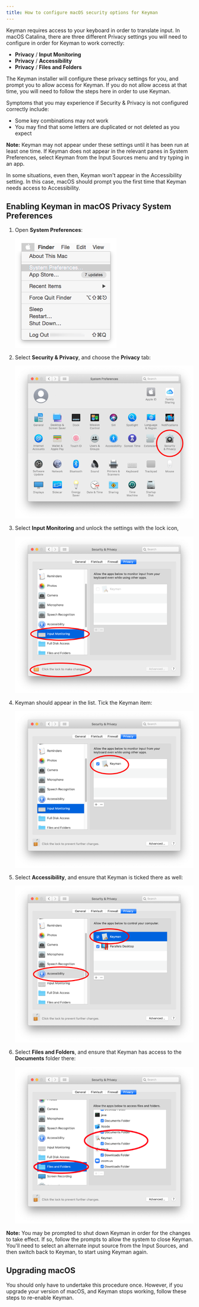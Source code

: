 ```yaml
---
title: How to configure macOS security options for Keyman
---
```


Keyman requires access to your keyboard in order to translate input. In macOS Catalina, there
are three different Privacy settings you will need to configure in order for Keyman to work
correctly:

* **Privacy** / **Input Monitoring**
* **Privacy** / **Accessibility**
* **Privacy** / **Files and Folders**

The Keyman installer will configure these privacy settings for you, and prompt you to allow access for Keyman. If you do not allow access at that time, you will need to follow the steps here in order to use Keyman.

Symptoms that you may experience if Security & Privacy is not configured correctly include:

* Some key combinations may not work
* You may find that some letters are duplicated or not deleted as you expect

**Note:** Keyman may not appear under these settings until it has been run at least one
time. If Keyman does not appear in the relevant panes in System Preferences, select Keyman
from the Input Sources menu and try typing in an app.

In some situations, even then, Keyman won't appear in the Accessibility setting. In this case,
macOS should prompt you the first time that Keyman needs access to Accessibility.

## Enabling Keyman in macOS Privacy System Preferences

1. Open **System Preferences**:

   ![System Preferences menu](../mac_images/apple_menu.png)

2. Select **Security & Privacy**, and choose the **Privacy** tab:

   ![System Preferences](../mac_images/system_preferences.png)

3. Select **Input Monitoring** and unlock the settings with the lock icon,

   ![Input Monitoring - not checked](../mac_images/privacy_input_monitoring_locked.png)

4. Keyman should appear in the list. Tick the Keyman item:

   ![Input Monitoring](../mac_images/privacy_input_monitoring.png)

5. Select **Accessibility**, and ensure that Keyman is ticked there as well:

   ![Accessibility](../mac_images/privacy_accessibility.png)

6. Select **Files and Folders**, and ensure that Keyman has access to the **Documents** folder there:

   ![Files and Folders](../mac_images/privacy_files_and_folders.png)

**Note:** You may be prompted to shut down Keyman in order for the changes to take
effect. If so, follow the prompts to allow the system to close Keyman. You'll need
to select an alternate input source from the Input Sources, and then switch back to
Keyman, to start using Keyman again.

## Upgrading macOS

You should only have to undertake this procedure once. However, if you upgrade your
version of macOS, and Keyman stops working, follow these steps to re-enable Keyman.
